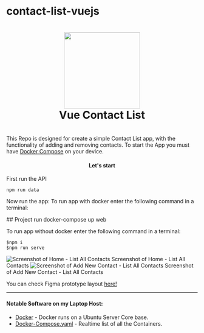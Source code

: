 # contact-list-vuejs

<h1 align="center">
  <a name="logo"><img src="https://imgur.com/MHd5tT9.png" width="200"></a>
  <br>
  Vue Contact List
</h1>
<br>
This Repo is designed for create a simple Contact List app, with the functionality of adding and removing contacts. To start the App you must have <a href="https://docs.docker.com/compose/install/">Docker Compose</a> on your device. 
<div align="center"><a name="menu"></a>
    <h4>
      Let's start
    </h4>
</div>
<p>First run the API</p>

```
npm run data

```
<p>Now run the app: To run app with docker enter the following command in a terminal:</p>
## Project run
docker-compose up web

<p>To run app without docker enter the following command in a terminal:</p>

```
$npm i
$npm run serve
```
![Screenshot of Home - List All Contacts](https://imgur.com/x5Bg4Pm.png)
Screenshot of Home - List All Contacts
![Screenshot of Add New Contact - List All Contacts](https://imgur.com/tl79tfU.png)
Screenshot of Add New Contact - List All Contacts

You can check Figma prototype layout <a href="https://www.figma.com/file/sc8sN7Qnpup2QjYSkgrzfd/Untitled?node-id=2%3A8">here!</a>

<hr>

#### <a name="software"></a>Notable Software on my Laptop Host:

* [Docker](https://Docker.com) - Docker runs on a Ubuntu Server Core base.
* [Docker-Compose.yaml](https://github.com/CCOSTAN/Docker_Support) - Realtime list of all the Containers.
